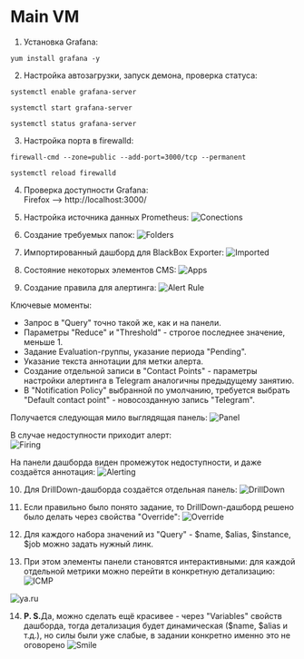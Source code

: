 # Main VM
1. Установка Grafana:
```
yum install grafana -y
```
2. Настройка автозагрузки, запуск демона, проверка статуса:
```
systemctl enable grafana-server
```
```
systemctl start grafana-server
```
```
systemctl status grafana-server
```
3. Настройка порта в firewalld:
```
firewall-cmd --zone=public --add-port=3000/tcp --permanent
```
```
systemctl reload firewalld
```
4. Проверка доступности Grafana:
</br> Firefox --> http://localhost:3000/
5. Настройка источника данных Prometheus:
![Conections](https://github.com/Raven2526/OTUS/blob/main/GAP-4/Images/connections.png)

6. Создание требуемых папок:
![Folders](https://github.com/Raven2526/OTUS/blob/main/GAP-4/Images/folders.png)

7. Импортированный дашборд для BlackBox Exporter:
![Imported](https://github.com/Raven2526/OTUS/blob/main/GAP-4/Images/infra.png)

8. Состояние некоторых элементов CMS:
![Apps](https://github.com/Raven2526/OTUS/blob/main/GAP-4/Images/app.png)

9. Создание правила для алертинга:
![Alert Rule](https://github.com/Raven2526/OTUS/blob/main/GAP-4/Images/alert_rule.png)

Ключевые моменты:
- Запрос в "Query" точно такой же, как и на панели.
- Параметры "Reduce" и "Threshold" - строгое последнее значение, меньше 1.
- Задание Evaluation-группы, указание периода "Pending".
- Указание текста аннотации для метки алерта.
- Создание отдельной записи в "Contact Points" - параметры настройки алертинга в Telegram аналогичны предыдущему занятию.
- В "Notification Policy" выбранной по умолчанию, требуется выбрать "Default contact point" - новосозданную запись "Telegram".

Получается следующая мило выглядящая панель:
![Panel](https://github.com/Raven2526/OTUS/blob/main/GAP-4/Images/alerting_panel.png)

В случае недоступности приходит алерт:
<br>![Firing](https://github.com/Raven2526/OTUS/blob/main/GAP-4/Images/firing.png)

На панели дашборда виден промежуток недоступности, и даже создаётся аннотация:
![Alerting](https://github.com/Raven2526/OTUS/blob/main/GAP-4/Images/alerting.png)

10. Для DrillDown-дашборда создаётся отдельная панель:
![DrillDown](https://github.com/Raven2526/OTUS/blob/main/GAP-4/Images/drilldown.png)

11. Если правильно было понято задание, то DrillDown-дашборд решено было делать через свойства "Override":
![Override](https://github.com/Raven2526/OTUS/blob/main/GAP-4/Images/override.png)

12. Для каждого набора значений из "Query" - $name, $alias, $instance, $job можно задать нужный линк.
13. При этом элементы панели становятся интерактивными: для каждой отдельной метрики можно перейти в конкретную детализацию: 
![ICMP](https://github.com/Raven2526/OTUS/blob/main/GAP-4/Images/drilldown_icmp.png)

![ya.ru](https://github.com/Raven2526/OTUS/blob/main/GAP-4/Images/drilldown_ya_ru.png)

14. <b>P. S.</b>Да, можно сделать ещё красивее - через "Variables" свойств дашборда, тогда детализация будет динамическая ($name, $alias и т.д.), но силы были уже слабые, в задании конкретно именно это не оговорено ![Smile](https://github.com/Raven2526/OTUS/blob/main/GAP-4/Images/smile_16.png)
